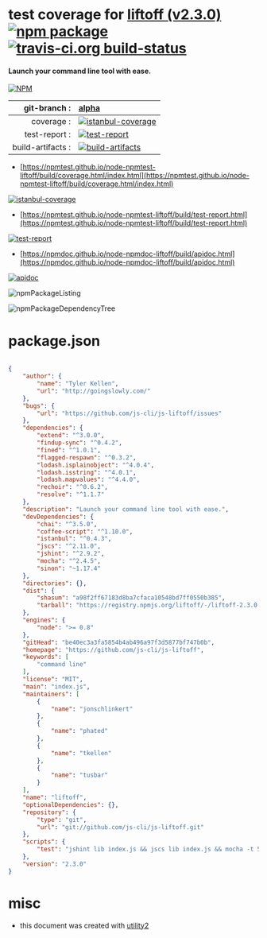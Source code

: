 # test coverage for  [liftoff (v2.3.0)](https://github.com/js-cli/js-liftoff)  [![npm package](https://img.shields.io/npm/v/npmtest-liftoff.svg?style=flat-square)](https://www.npmjs.org/package/npmtest-liftoff) [![travis-ci.org build-status](https://api.travis-ci.org/npmtest/node-npmtest-liftoff.svg)](https://travis-ci.org/npmtest/node-npmtest-liftoff)
#### Launch your command line tool with ease.

[![NPM](https://nodei.co/npm/liftoff.png?downloads=true&downloadRank=true&stars=true)](https://www.npmjs.com/package/liftoff)

| git-branch : | [alpha](https://github.com/npmtest/node-npmtest-liftoff/tree/alpha)|
|--:|:--|
| coverage : | [![istanbul-coverage](https://npmtest.github.io/node-npmtest-liftoff/build/coverage.badge.svg)](https://npmtest.github.io/node-npmtest-liftoff/build/coverage.html/index.html)|
| test-report : | [![test-report](https://npmtest.github.io/node-npmtest-liftoff/build/test-report.badge.svg)](https://npmtest.github.io/node-npmtest-liftoff/build/test-report.html)|
| build-artifacts : | [![build-artifacts](https://npmtest.github.io/node-npmtest-liftoff/glyphicons_144_folder_open.png)](https://github.com/npmtest/node-npmtest-liftoff/tree/gh-pages/build)|

- [https://npmtest.github.io/node-npmtest-liftoff/build/coverage.html/index.html](https://npmtest.github.io/node-npmtest-liftoff/build/coverage.html/index.html)

[![istanbul-coverage](https://npmtest.github.io/node-npmtest-liftoff/build/screenCapture.buildCi.browser.%252Ftmp%252Fbuild%252Fcoverage.lib.html.png)](https://npmtest.github.io/node-npmtest-liftoff/build/coverage.html/index.html)

- [https://npmtest.github.io/node-npmtest-liftoff/build/test-report.html](https://npmtest.github.io/node-npmtest-liftoff/build/test-report.html)

[![test-report](https://npmtest.github.io/node-npmtest-liftoff/build/screenCapture.buildCi.browser.%252Ftmp%252Fbuild%252Ftest-report.html.png)](https://npmtest.github.io/node-npmtest-liftoff/build/test-report.html)

- [https://npmdoc.github.io/node-npmdoc-liftoff/build/apidoc.html](https://npmdoc.github.io/node-npmdoc-liftoff/build/apidoc.html)

[![apidoc](https://npmdoc.github.io/node-npmdoc-liftoff/build/screenCapture.buildCi.browser.%252Ftmp%252Fbuild%252Fapidoc.html.png)](https://npmdoc.github.io/node-npmdoc-liftoff/build/apidoc.html)

![npmPackageListing](https://npmtest.github.io/node-npmtest-liftoff/build/screenCapture.npmPackageListing.svg)

![npmPackageDependencyTree](https://npmtest.github.io/node-npmtest-liftoff/build/screenCapture.npmPackageDependencyTree.svg)



# package.json

```json

{
    "author": {
        "name": "Tyler Kellen",
        "url": "http://goingslowly.com/"
    },
    "bugs": {
        "url": "https://github.com/js-cli/js-liftoff/issues"
    },
    "dependencies": {
        "extend": "^3.0.0",
        "findup-sync": "^0.4.2",
        "fined": "^1.0.1",
        "flagged-respawn": "^0.3.2",
        "lodash.isplainobject": "^4.0.4",
        "lodash.isstring": "^4.0.1",
        "lodash.mapvalues": "^4.4.0",
        "rechoir": "^0.6.2",
        "resolve": "^1.1.7"
    },
    "description": "Launch your command line tool with ease.",
    "devDependencies": {
        "chai": "^3.5.0",
        "coffee-script": "^1.10.0",
        "istanbul": "^0.4.3",
        "jscs": "^2.11.0",
        "jshint": "^2.9.2",
        "mocha": "^2.4.5",
        "sinon": "~1.17.4"
    },
    "directories": {},
    "dist": {
        "shasum": "a98f2ff67183d8ba7cfaca10548bd7ff0550b385",
        "tarball": "https://registry.npmjs.org/liftoff/-/liftoff-2.3.0.tgz"
    },
    "engines": {
        "node": ">= 0.8"
    },
    "gitHead": "be40ec3a3fa5854b4ab496a97f3d5877bf747b0b",
    "homepage": "https://github.com/js-cli/js-liftoff",
    "keywords": [
        "command line"
    ],
    "license": "MIT",
    "main": "index.js",
    "maintainers": [
        {
            "name": "jonschlinkert"
        },
        {
            "name": "phated"
        },
        {
            "name": "tkellen"
        },
        {
            "name": "tusbar"
        }
    ],
    "name": "liftoff",
    "optionalDependencies": {},
    "repository": {
        "type": "git",
        "url": "git://github.com/js-cli/js-liftoff.git"
    },
    "scripts": {
        "test": "jshint lib index.js && jscs lib index.js && mocha -t 5000 -b -R spec test/index"
    },
    "version": "2.3.0"
}
```



# misc
- this document was created with [utility2](https://github.com/kaizhu256/node-utility2)
